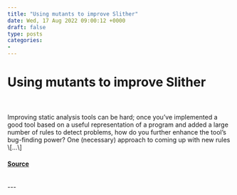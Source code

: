 ```yaml
---
title: "Using mutants to improve Slither"
date: Wed, 17 Aug 2022 09:00:12 +0000
draft: false
type: posts
categories: 
- 
---
```

# Using mutants to improve Slither

<br/>

<br/>
Improving static analysis tools can be hard; once you’ve implemented a good tool based on a useful representation of a program and added a large number of rules to detect problems, how do you further enhance the tool’s bug-finding power? One (necessary) approach to coming up with new rules \[…\]

#### [Source](https://blog.trailofbits.com/2022/08/17/using-mutants-to-improve-slither/)

<br/>
---
